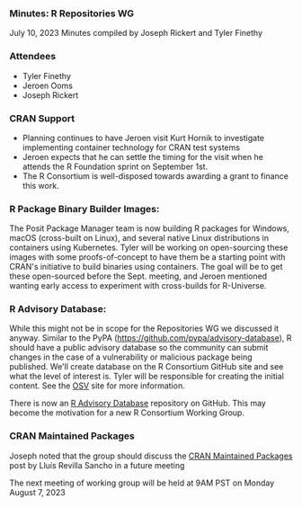 ### Minutes: R Repositories WG
July 10, 2023
Minutes compiled by Joseph Rickert and Tyler Finethy

### Attendees

* Tyler Finethy
* Jeroen Ooms
* Joseph Rickert

### CRAN Support

* Planning continues to have Jeroen visit Kurt Hornik to investigate implementing container technology for CRAN test systems
* Jeroen expects that he can settle the timing for the visit when he attends the R Foundation sprint on September 1st.
* The R Consortium is well-disposed towards awarding a grant to finance this work.

### R Package Binary Builder Images:

The Posit Package Manager team is now building R packages for Windows, macOS (cross-built on Linux), and several native Linux distributions in containers using Kubernetes. Tyler will be working on open-sourcing these images with some proofs-of-concept to have them be a starting point with CRAN's initiative to build binaries using containers. The goal will be to get these open-sourced before the Sept. meeting, and Jeroen mentioned wanting early access to experiment with cross-builds for R-Universe.


### R Advisory Database: 

While this might not be in scope for the Repositories WG we discussed it anyway. Similar to the PyPA (https://github.com/pypa/advisory-database), R should have a public advisory database so the community can submit changes in the case of a vulnerability or malicious package being published. We'll create database on the R Consortium GitHub site  and see what the level of interest is. Tyler will be responsible for creating the initial content. See the [OSV](https://osv.dev/
) site for more information.

There is now an [R Advisory Database](https://github.com/RConsortium/R-Advisory-Database) repository on GitHub. This may become the motivation for a new R Consortium Working Group.

### CRAN Maintained Packages

Joseph noted that the group should discuss the [CRAN Maintained Packages](https://llrs.dev/post/2023/05/03/cran-maintained-packages/) post by Lluís Revilla Sancho in a future meeting


The next meeting of working group will be held at 9AM PST on Monday August 7, 2023
